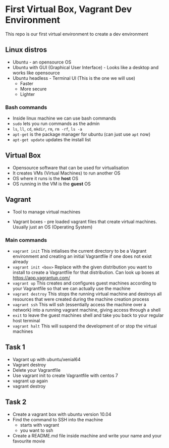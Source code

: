# First Virtual Box, Vagrant Dev Environment

This repo is our first virtual environment to create a dev environment

## Linux distros
- Ubuntu - an opensource OS
- Ubuntu with GUI (Graphical User Interface) - Looks like a desktop and works
like opensource
- Ubuntu headless - Terminal UI (This is the one we will use)
  - Faster
  - More secure
  - Lighter
### Bash commands
- Inside linux machine we can use bash commands
- ```sudo``` lets you run commands as the admin
- ```ls```, ```ll```, ```cd```, ```mkdir```, ```rm```, ```rm -rf```, ```ls -a```
- ```apt-get``` is the package manager for ubuntu (can just use ```apt``` now)
- ```apt-get update``` updates the install list

## Virtual Box
- Opensource software that can be used for virtualisation
- It creates VMs (Virtual Machines) to run another OS
- OS where it runs is the **host** OS
- OS running in the VM is the **guest** OS

## Vagrant
- Tool to manage virtual machines

- Vagrant boxes - pre loaded vagrant files that create virtual machines. Usually
just an OS (Operating System)

### Main commands
- ```vagrant init``` This intialises the current directory to be a Vagrant
environment and creating an initial Vagrantfile if one does not exist already
- ```vagrant init <box>``` Replace <box> with the given distribution you want
to install to create a Vagrantfile for that distribution. Can look up boxes at
https://app.vagrantup.com/
- ```vagrant up``` This creates and configures guest machines according to your
Vagrantfile so that we can actually use the machine
- ```vagrant destroy``` This stops the running virtual machine and destroys all
resources that were created during the machine creation process
- ```vagrant ssh``` This will ssh (essentially access the machine over a
  network) into a running vagrant machine, giving access through a shell
- ```exit``` to leave the guest machines shell and take you back to your
regular host terminal
- ```vagrant halt``` This will suspend the development of or stop the virtual
machines

## Task 1
- Vagrant up with ubuntu/xenial64
- Vagrant destroy
- Delete your Vagrantfile
- Use vagrant init to create Vagrantfile with centos 7
- vagrant up again
- vagrant destroy

## Task 2
- Create a vagrant box with ubuntu version 10.04
- Find the command to SSH into the machine
  - starts with vagrant
  - you want to ssh
- Create a README.md file inside machine and write your name and your favourite
movie
